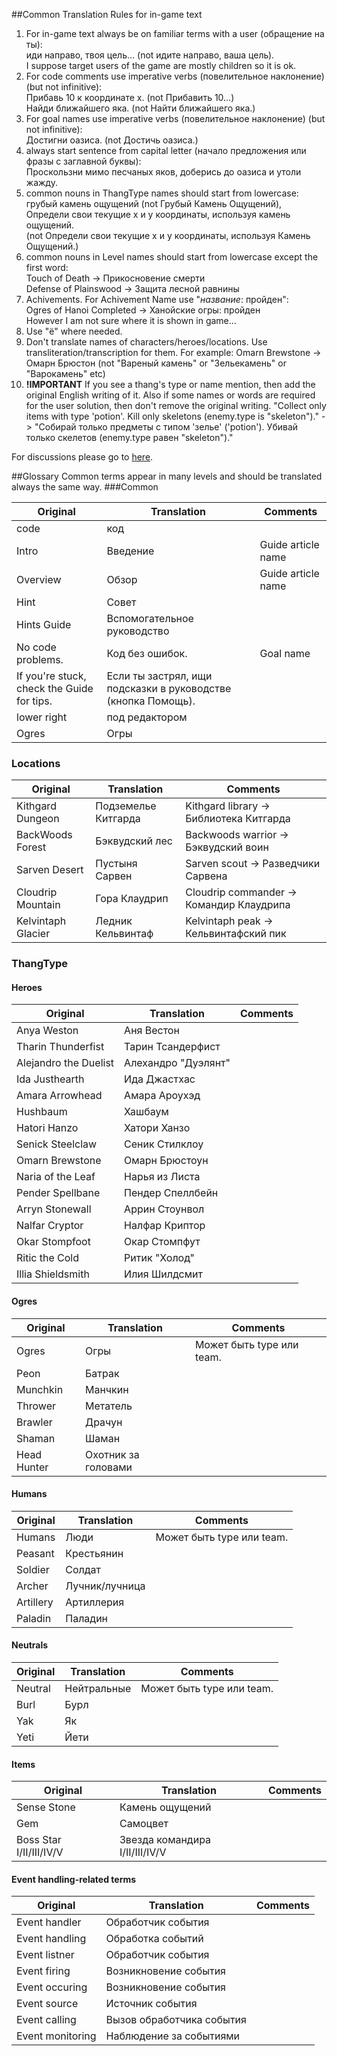 ##Common Translation Rules for in-game text
1. For in-game text always be on familiar terms with a user (обращение на ты):  
иди направо, твоя цель... (not идите направо, ваша цель).  
I suppose target users of the game are mostly children so it is ok.
2. For code comments use imperative verbs (повелительное наклонение) (but not infinitive):  
Прибавь 10 к координате x. (not Прибавить 10...)  
Найди ближайшего яка. (not Найти ближайшего яка.)
3. For goal names use imperative verbs (повелительное наклонение) (but not infinitive):  
Достигни оазиса. (not Достичь оазиса.)
4. always start sentence from capital letter (начало предложения или фразы с заглавной буквы):  
Проскользни мимо песчаных яков, доберись до оазиса и утоли жажду.
5. common nouns in ThangType names should start from lowercase:  
грубый камень ощущений (not Грубый Камень Ощущений),  
Определи свои текущие x и y координаты, используя камень ощущений.  
(not Определи свои текущие x и y координаты, используя Камень Ощущений.)
6. common nouns in Level names should start from lowercase except the first word:  
Touch of Death -> Прикосновение смерти  
Defense of Plainswood -> Защита лесной равнины
7. Achivements. For Achivement Name use "_название_: пройден":  
Ogres of Hanoi Completed -> Ханойские огры: пройден  
However I am not sure where it is shown in game...
8. Use "ё" where needed.
9. Don't translate names of characters/heroes/locations. Use transliteration/transcription for them. For example:
Omarn Brewstone -> Омарн Брюстон (not "Вареный камень" or "Зельекамень" or "Варокамень" etc)
10. **!IMPORTANT** If you see a thang's type or name mention, then add the original English writing of it. Also if some names or words are required for the user solution, then don't remove the original writing.
"Collect only items with type 'potion'. Kill only skeletons (enemy.type is "skeleton")." -> "Собирай только предметы с типом 'зелье' ('potion'). Убивай только скелетов (enemy.type равен "skeleton")."

For discussions please go to [here](https://discourse.codecombat.com/t/russian-dictionary-and-standards/6434).

##Glossary
Common terms appear in many levels and should be translated always the same way.
###Common

| Original         | Translation     | Comments                      |
|------------------|-----------------|-------------------------------|
| code             | код   |  |
| Intro            | Введение | Guide article name |
| Overview         | Обзор | Guide article name |
| Hint | Совет | |
| Hints Guide | Вспомогательное руководство |
| No code problems.| Код без ошибок. | Goal name |
| If you're stuck, check the Guide for tips. | Если ты застрял, ищи подсказки в руководстве (кнопка Помощь). | |
| lower right      | под редактором  | |
| Ogres | Огры | |

### Locations

| Original         | Translation     | Comments                      |
|------------------|-----------------|-------------------------------|
| Kithgard Dungeon| Подземелье Китгарда| Kithgard library -> Библиотека Китгарда |
| BackWoods Forest | Бэквудский лес | Backwoods warrior -> Бэквудский воин |
| Sarven Desert | Пустыня Сарвен | Sarven scout -> Разведчики Сарвена |
| Cloudrip Mountain | Гора Клаудрип | Cloudrip commander -> Командир Клаудрипа |
| Kelvintaph Glacier | Ледник Кельвинтаф | Kelvintaph peak -> Кельвинтафский пик |

### ThangType

#### Heroes

| Original         | Translation     | Comments                      |
|------------------|-----------------|-------------------------------|
| Anya Weston | Аня Вестон | |
| Tharin Thunderfist | Тарин Тсандерфист | |
| Alejandro the Duelist | Алехандро "Дуэлянт" | |
| Ida Justhearth | Ида Джастхас | |
| Amara Arrowhead | Амара Ароухэд | |
| Hushbaum | Хашбаум | |
| Hatori Hanzo | Хатори Ханзо | |
| Senick Steelclaw | Сеник Стилклоу | |
| Omarn Brewstone | Омарн Брюстоун | |
| Naria of the Leaf | Нарья из Листа | |
| Pender Spellbane | Пендер Спеллбейн | |
| Arryn Stonewall | Аррин Стоунвол | |
| Nalfar Cryptor | Налфар Криптор | |
| Okar Stompfoot | Окар Стомпфут | |
| Ritic the Cold | Ритик "Холод" | |
| Illia Shieldsmith | Илия Шилдсмит | |


#### Ogres
| Original         | Translation     | Comments                      |
|------------------|-----------------|-------------------------------|
| Ogres            | Огры            | Может быть type или team. |
| Peon             | Батрак          | |
| Munchkin         | Манчкин         | |
| Thrower          | Метатель | |
| Brawler          | Драчун | |
| Shaman           | Шаман | |
| Head Hunter      | Охотник за головами | |

#### Humans
| Original         | Translation     | Comments                      |
|------------------|-----------------|-------------------------------|
| Humans           | Люди            | Может быть type или team.     |
| Peasant          | Крестьянин      | |
| Soldier          | Солдат          | |
| Archer           | Лучник/лучница  | |
| Artillery        | Артиллерия      | |
| Paladin          | Паладин         | |


#### Neutrals
| Original         | Translation     | Comments                      |
|------------------|-----------------|-------------------------------|
| Neutral          | Нейтральные     | Может быть type или team.     |
| Burl             | Бурл            |                               |
| Yak              | Як              | |
| Yeti             | Йети | |

#### Items
| Original         | Translation     | Comments                      |
|------------------|-----------------|-------------------------------|
| Sense Stone      | Камень ощущений |  |
| Gem              | Самоцвет        |  |
| Boss Star I/II/III/IV/V | Звезда командира I/II/III/IV/V | |

#### Event handling-related terms
|Original          |Translation      |Comments                       |
|------------------|-----------------|-------------------------------|
|Event handler|Обработчик события|  |
|Event handling|Обработка событий|  |
|Event listner|Обработчик события|  |
|Event firing|Возникновение события|  |
|Event occuring|Возникновение события|  |
|Event source|Источник события|  |
|Event calling|Вызов обработчика события|  |
|Event monitoring|Наблюдение за событиями|  |
